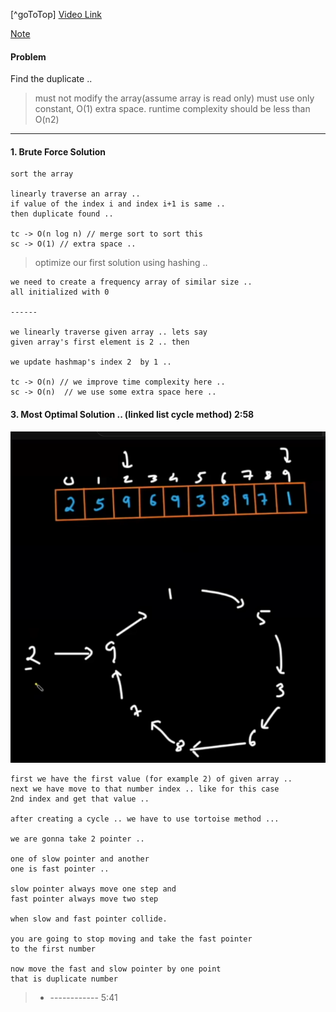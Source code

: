 [^goToTop]
[Video Link](https://www.youtube.com/watch?v=32Ll35mhWg0&list=PLgUwDviBIf0rPG3Ictpu74YWBQ1CaBkm2&index=2)


[Note](https://takeuforward.org/data-structure/find-the-duplicate-in-an-array-of-n1-integers/)

#### Problem

Find the duplicate .. 

> must not modify the array(assume array is read only)
 must use only constant, O(1) extra space. 
 runtime complexity should be less than O(n2)

---
#### 1. Brute Force Solution

```
sort the array 

linearly traverse an array .. 
if value of the index i and index i+1 is same ..
then duplicate found .. 

tc -> O(n log n) // merge sort to sort this 
sc -> O(1) // extra space .. 

```

> optimize our first solution using hashing .. 

```
we need to create a frequency array of similar size .. 
all initialized with 0

------

we linearly traverse given array .. lets say 
given array's first element is 2 .. then

we update hashmap's index 2  by 1 .. 

tc -> O(n) // we improve time complexity here ..  
sc -> O(n)  // we use some extra space here .. 

```

#### 3. Most Optimal Solution .. (linked list cycle method) 2:58 

![alt text](image-5.png)

```
first we have the first value (for example 2) of given array ..
next we have move to that number index .. like for this case
2nd index and get that value ..  

after creating a cycle .. we have to use tortoise method ...

we are gonna take 2 pointer .. 

one of slow pointer and another
one is fast pointer .. 

slow pointer always move one step and 
fast pointer always move two step

when slow and fast pointer collide.

you are going to stop moving and take the fast pointer 
to the first number 

now move the fast and slow pointer by one point
that is duplicate number

```
> - ------------  5:41



